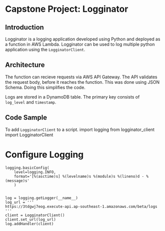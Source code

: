 # Capstone Project: Logginator


## Introduction
Logginator is a logging application developed using Python and deployed as a function 
in AWS Lambda. Logginator can be used to log multiple python application using the 
`LogginatorClient`.

## Architecture
The function can recieve requests via AWS API Gateway. The API validates the request body,
before it reaches the function. This was done using JSON Schema. Doing this simplifies the code.

Logs are stored in a DynamoDB table. The primary key consists of `log_level` and `timestamp`.

## Code Sample

To add `LogginatorClient` to a script.
    import logging
    from logginator_client import LogginatorClient

# Configure Logging
    logging.basicConfig(
        level=logging.INFO,
        format='[%(asctime)s] %(levelname)s %(module)s %(lineno)d - %(message)s'
        )


    log = logging.getLogger(__name__)
    log_url = '''
    https://3tdgwj7eog.execute-api.ap-southeast-1.amazonaws.com/beta/logs
    '''
    client = LogginatorClient()
    client.set_url(log_url)
    log.addHandler(client)

